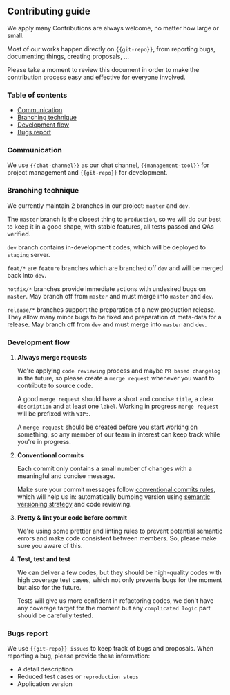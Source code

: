 ## Contributing guide

We apply many Contributions are always welcome, no matter how large or small.

Most of our works happen directly on `{{git-repo}}`, from reporting bugs, documenting things, creating proposals, ...

Please take a moment to review this document in order to make the contribution process easy and effective for everyone involved.

### Table of contents

- [Communication](#communication)
- [Branching technique](#branching-technique)
- [Development flow](#development-flow)
- [Bugs report](#bugs-report)

### Communication

We use `{{chat-channel}}` as our chat channel, `{{management-tool}}` for project management and `{{git-repo}}` for development.

### Branching technique

We currently maintain 2 branches in our project: `master` and `dev`.

The `master` branch is the closest thing to `production`, so we will do our best to keep it in a good shape, with stable features, all tests passed and QAs verified.

`dev` branch contains in-development codes, which will be deployed to `staging` server.

`feat/*` are `feature` branches which are branched off `dev` and will be merged back into `dev`.

`hotfix/*` branches provide immediate actions with undesired bugs on `master`. May branch off from `master` and must merge into `master` and `dev`.

`release/*` branches support the preparation of a new production release. They allow many minor bugs to be fixed and preparation of meta-data for a release. May branch off from `dev` and must merge into `master` and `dev`.

### Development flow

1. **Always merge requests**

    We're applying `code reviewing` process and maybe `PR based changelog` in the future, so please create a `merge request` whenever you want to contribute to source code.
    
    A good `merge request` should have a short and concise `title`, a clear `description` and at least one `label`. Working in progress `merge request` will be prefixed with `WIP:`.
    
    A `merge request` should be created before you start working on something, so any member of our team in interest can keep track while you're in progress.

2. **Conventional commits**

    Each commit only contains a small number of changes with a meaningful and concise message.
    
    Make sure your commit messages follow [conventional commits rules](https://www.conventionalcommits.org), which will help us in: automatically bumping version using [semantic versioning strategy](https://semver.org) and code reviewing.

3. **Pretty & lint your code before commit**

    We're using some prettier and linting rules to prevent potential semantic errors and make code consistent between members. So, please make sure you aware of this.

4. **Test, test and test**

    We can deliver a few codes, but they should be high-quality codes with high coverage test cases, which not only prevents bugs for the moment but also for the future.
    
    Tests will give us more confident in refactoring codes, we don't have any coverage target for the moment but any `complicated logic` part should be carefully tested.

### Bugs report

We use `{{git-repo}} issues` to keep track of bugs and proposals. When reporting a bug, please provide these information:

- A detail description
- Reduced test cases or `reproduction steps`
- Application version
